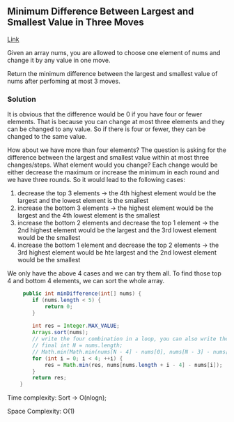 ## Minimum Difference Between Largest and Smallest Value in Three Moves

[Link](https://leetcode.com/problems/minimum-difference-between-largest-and-smallest-value-in-three-moves/)

Given an array nums, you are allowed to choose one element of nums and change it by any value in one move.

Return the minimum difference between the largest and smallest value of nums after perfoming at most 3 moves.

### Solution

It is obvious that the difference would be 0 if you have four or fewer elements. That is because you can change at most three elements and they can be changed to any value. So if there is four or fewer, they can be changed to the same value.

How about we have more than four elements? The question is asking for the difference between the largest and smallest value within at most three changes/steps. What element would you change? Each change would be either decrease the maximum or increase the minimum in each round and we have three rounds.
So it would lead to the following cases:
1. decrease the top 3 elements -> the 4th highest element would be the largest and the lowest element is the smallest
2. increase the bottom 3 elements -> the highest element would be the largest and the 4th lowest element is the smallest
3. increase the bottom 2 elements and decrease the top 1 element -> the 2nd highest element would be the largest and the 3rd lowest element would be the smallest 
4. increase the bottom 1 element and decrease the top 2 elements -> the 3rd highest element would be hte largest and the 2nd lowest element would be the smallest

We only have the above 4 cases and we can try them all. To find those top 4 and bottom 4 elements, we can sort the whole array.

```java
     public int minDifference(int[] nums) {
        if (nums.length < 5) {
            return 0;
        }
        
        int res = Integer.MAX_VALUE;
        Arrays.sort(nums);
        // write the four combination in a loop, you can also write them one by one
        // final int N = nums.length;
        // Math.min(Math.min(nums[N - 4] - nums[0], nums[N - 3] - nums[1]), Math.min(nums[N-2] - nums[2], nums[N-1] - nums[3]));
        for (int i = 0; i < 4; ++i) {
            res = Math.min(res, nums[nums.length + i - 4] - nums[i]);
        }
        return res;
    }
```

Time complexity:  Sort -> O(nlogn);

Space Complexity: O(1)